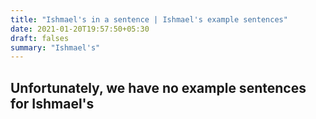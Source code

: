 ```yaml
---
title: "Ishmael's in a sentence | Ishmael's example sentences"
date: 2021-01-20T19:57:50+05:30
draft: falses
summary: "Ishmael's"
---
```

## Unfortunately, we have no example sentences for Ishmael's                 
